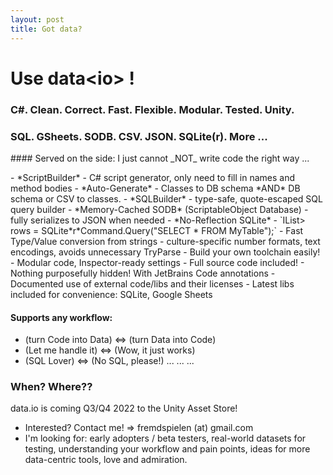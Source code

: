 ```yaml
---
layout: post
title: Got data?
---
```


# Use data&lt;io&gt; !

### C#. Clean. Correct. Fast. Flexible. Modular. Tested. Unity.
### SQL. GSheets. SODB. CSV. JSON. SQLite(r). More ...

<p/>
#### Served on the side:
I just cannot _NOT_ write code the right way ...
<p/>
- *ScriptBuilder*
  - C# script generator, only need to fill in names and method bodies
- *Auto-Generate*
  - Classes to DB schema *AND* DB schema or CSV to classes.
- *SQLBuilder*
  - type-safe, quote-escaped SQL query builder
- *Memory-Cached SODB* (ScriptableObject Database)
  - fully serializes to JSON when needed
- *No-Reflection SQLite*
  - `IList<IList<object>> rows = SQLite*r*Command.Query("SELECT * FROM MyTable");`
- Fast Type/Value conversion from strings
  - culture-specific number formats, text encodings, avoids unnecessary TryParse
- Build your own toolchain easily!
  - Modular code, Inspector-ready settings
- Full source code included!
  - Nothing purposefully hidden! With JetBrains Code annotations
- Documented use of external code/libs and their licenses
  - Latest libs included for convenience: SQLite, Google Sheets

#### Supports any workflow: 
- (turn Code into Data) <=> (turn Data into Code)
- (Let me handle it) <=> (Wow, it just works)
- (SQL Lover) <=> (No SQL, please!)
  ...  ...  ...

### When? Where??

data.io is coming Q3/Q4 2022 to the Unity Asset Store!

- Interested? Contact me! => fremdspielen (at) gmail.com
- I'm looking for: early adopters / beta testers, real-world datasets for testing, understanding your workflow and pain points, ideas for more data-centric tools, love and admiration.
